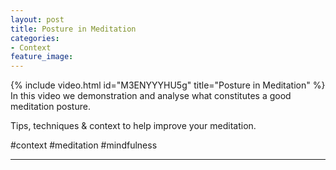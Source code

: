 ```yaml
---
layout: post
title: Posture in Meditation
categories:
- Context
feature_image: 
---
```


{% include video.html id="M3ENYYYHU5g" title="Posture in Meditation" %}
In this video we demonstration and analyse what constitutes a good meditation posture.

Tips, techniques & context to help improve your meditation. 

#context #meditation #mindfulness 

---
